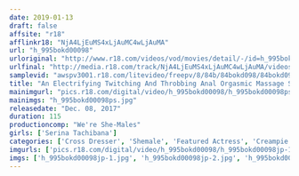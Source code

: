 ```yaml
---
date: 2019-01-13
draft: false
affsite: "r18"
afflinkr18: "NjA4LjEuMS4xLjAuMC4wLjAuMA"
url: "h_995bokd00098"
urloriginal: "http://www.r18.com/videos/vod/movies/detail/-/id=h_995bokd00098"
urlfinal: "http://media.r18.com/track/NjA4LjEuMS4xLjAuMC4wLjAuMA/videos/vod/movies/detail/-/id=h_995bokd00098"
samplevid: "awspv3001.r18.com/litevideo/freepv/8/84b/84bokd098/84bokd098_dmb_w.mp4"
title: "An Electrifying Twitching And Throbbing Anal Orgasmic Massage Serina Tachibana"
mainimgurl: "pics.r18.com/digital/video/h_995bokd00098/h_995bokd00098ps.jpg"
mainimgs: "h_995bokd00098ps.jpg"
releasedate: "Dec. 08, 2017"
duration: 115
productioncomp: "We're She-Males"
girls: ['Serina Tachibana']
categories: ['Cross Dresser', 'Shemale', 'Featured Actress', 'Creampie', 'Sex Toys', 'Anal Sex', 'Hi-Def']
imgurls: ['pics.r18.com/digital/video/h_995bokd00098/h_995bokd00098jp-1.jpg', 'pics.r18.com/digital/video/h_995bokd00098/h_995bokd00098jp-2.jpg', 'pics.r18.com/digital/video/h_995bokd00098/h_995bokd00098jp-3.jpg', 'pics.r18.com/digital/video/h_995bokd00098/h_995bokd00098jp-4.jpg', 'pics.r18.com/digital/video/h_995bokd00098/h_995bokd00098jp-5.jpg', 'pics.r18.com/digital/video/h_995bokd00098/h_995bokd00098jp-6.jpg', 'pics.r18.com/digital/video/h_995bokd00098/h_995bokd00098jp-7.jpg', 'pics.r18.com/digital/video/h_995bokd00098/h_995bokd00098jp-8.jpg', 'pics.r18.com/digital/video/h_995bokd00098/h_995bokd00098jp-9.jpg', 'pics.r18.com/digital/video/h_995bokd00098/h_995bokd00098jp-10.jpg', 'pics.r18.com/digital/video/h_995bokd00098/h_995bokd00098jp-11.jpg', 'pics.r18.com/digital/video/h_995bokd00098/h_995bokd00098jp-12.jpg', 'pics.r18.com/digital/video/h_995bokd00098/h_995bokd00098jp-13.jpg', 'pics.r18.com/digital/video/h_995bokd00098/h_995bokd00098jp-14.jpg', 'pics.r18.com/digital/video/h_995bokd00098/h_995bokd00098jp-15.jpg', 'pics.r18.com/digital/video/h_995bokd00098/h_995bokd00098jp-16.jpg', 'pics.r18.com/digital/video/h_995bokd00098/h_995bokd00098jp-17.jpg', 'pics.r18.com/digital/video/h_995bokd00098/h_995bokd00098jp-18.jpg', 'pics.r18.com/digital/video/h_995bokd00098/h_995bokd00098jp-19.jpg', 'pics.r18.com/digital/video/h_995bokd00098/h_995bokd00098jp-20.jpg']
imgs: ['h_995bokd00098jp-1.jpg', 'h_995bokd00098jp-2.jpg', 'h_995bokd00098jp-3.jpg', 'h_995bokd00098jp-4.jpg', 'h_995bokd00098jp-5.jpg', 'h_995bokd00098jp-6.jpg', 'h_995bokd00098jp-7.jpg', 'h_995bokd00098jp-8.jpg', 'h_995bokd00098jp-9.jpg', 'h_995bokd00098jp-10.jpg', 'h_995bokd00098jp-11.jpg', 'h_995bokd00098jp-12.jpg', 'h_995bokd00098jp-13.jpg', 'h_995bokd00098jp-14.jpg', 'h_995bokd00098jp-15.jpg', 'h_995bokd00098jp-16.jpg', 'h_995bokd00098jp-17.jpg', 'h_995bokd00098jp-18.jpg', 'h_995bokd00098jp-19.jpg', 'h_995bokd00098jp-20.jpg']
---
```

